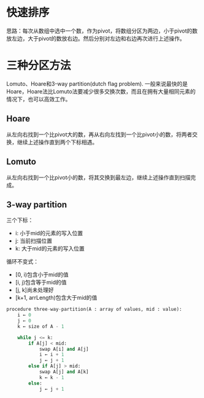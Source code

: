 # 快速排序
思路：每次从数组中选中一个数，作为pivot，将数组分区为两边，小于pivot的数放左边，大于pivot的数放右边。然后分别对左边和右边再次进行上述操作。

# 三种分区方法
Lomuto、Hoare和3-way partition(dutch flag problem). 一般来说最快的是Hoare，Hoare法比Lomuto法要减少很多交换次数，而且在拥有大量相同元素的情况下，也可以高效工作。

## Hoare
从左向右找到一个比pivot大的数，再从右向左找到一个比pivot小的数，将两者交换，继续上述操作直到两个下标相遇。

## Lomuto
从左向右找到一个比pivot小的数，将其交换到最左边，继续上述操作直到扫描完成。

## 3-way partition
三个下标：
* i: 小于mid的元素的写入位置
* j: 当前扫描位置
* k: 大于mid的元素的写入位置

循环不变式：
* [0, i)包含小于mid的值
* [i, j)包含等于mid的值
* [j, k]尚未处理好
* [k+1, arrLength)包含大于mid的值

```python
procedure three-way-partition(A : array of values, mid : value):
    i ← 0
    j ← 0
    k ← size of A - 1

    while j <= k:
        if A[j] < mid:
            swap A[i] and A[j]
            i ← i + 1
            j ← j + 1
        else if A[j] > mid:
            swap A[j] and A[k]
            k ← k - 1
        else:
            j ← j + 1
```
